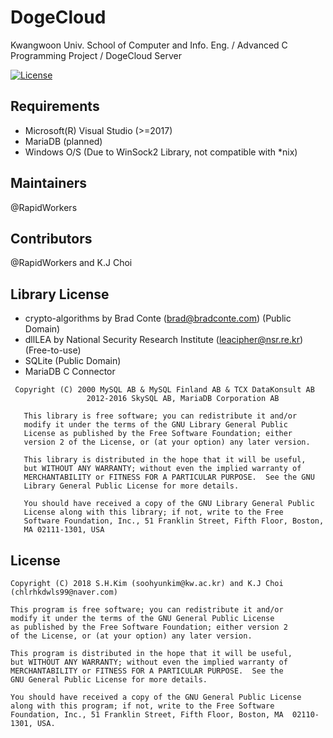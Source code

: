 # DogeCloud
Kwangwoon Univ. School of Computer and Info. Eng. / Advanced C Programming Project / DogeCloud Server

[![License](https://img.shields.io/badge/license-GPLv2-blue.svg)](https://github.com/RapidWorkers/DogeCloud/blob/master/LICENSE)

## Requirements
* Microsoft(R) Visual Studio (>=2017)
* MariaDB (planned)
* Windows O/S (Due to WinSock2 Library, not compatible with *nix)

## Maintainers
@RapidWorkers

## Contributors
@RapidWorkers and K.J Choi

## Library License
* crypto-algorithms by Brad Conte (brad@bradconte.com) (Public Domain)
* dllLEA by National Security Research Institute (leacipher@nsr.re.kr) (Free-to-use)
* SQLite (Public Domain)
* MariaDB C Connector
```
 Copyright (C) 2000 MySQL AB & MySQL Finland AB & TCX DataKonsult AB
                 2012-2016 SkySQL AB, MariaDB Corporation AB
   
   This library is free software; you can redistribute it and/or
   modify it under the terms of the GNU Library General Public
   License as published by the Free Software Foundation; either
   version 2 of the License, or (at your option) any later version.
   
   This library is distributed in the hope that it will be useful,
   but WITHOUT ANY WARRANTY; without even the implied warranty of
   MERCHANTABILITY or FITNESS FOR A PARTICULAR PURPOSE.  See the GNU
   Library General Public License for more details.
   
   You should have received a copy of the GNU Library General Public
   License along with this library; if not, write to the Free
   Software Foundation, Inc., 51 Franklin Street, Fifth Floor, Boston,
   MA 02111-1301, USA 
```
## License
```
Copyright (C) 2018 S.H.Kim (soohyunkim@kw.ac.kr) and K.J Choi (chlrhkdwls99@naver.com)

This program is free software; you can redistribute it and/or
modify it under the terms of the GNU General Public License
as published by the Free Software Foundation; either version 2
of the License, or (at your option) any later version.

This program is distributed in the hope that it will be useful,
but WITHOUT ANY WARRANTY; without even the implied warranty of
MERCHANTABILITY or FITNESS FOR A PARTICULAR PURPOSE.  See the
GNU General Public License for more details.

You should have received a copy of the GNU General Public License
along with this program; if not, write to the Free Software
Foundation, Inc., 51 Franklin Street, Fifth Floor, Boston, MA  02110-1301, USA.
```
